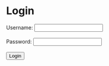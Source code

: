 # Login

<form onsubmit="login(); return false;">
    <label for="username">Username:</label>
    <input type="text" id="username" name="username"><br><br>
    <label for="password">Password:</label>
    <input type="password" id="password" name="password"><br><br>
    <input type="submit" value="Login">
</form>

<script>
function login() {
    var username = document.getElementById('username').value;
    var password = document.getElementById('password').value;
    if (username === 'tbiadmin' && password === 'BrainImpact24') {
        localStorage.setItem('loggedIn', 'true');
        window.location.href = 'index.html'; // Redirect to MkDocs index page
    } else {
        alert('Invalid credentials');
    }
}
</script>

